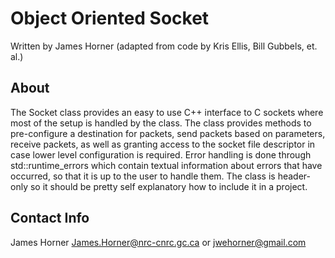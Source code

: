 # Object Oriented Socket
Written by James Horner (adapted from code by Kris Ellis, Bill Gubbels, et. al.)

## About
The Socket class provides an easy to use C++ interface to C sockets where most of the setup is handled by the class. The class provides methods to pre-configure a destination for packets, send packets based on parameters, receive packets, as well as granting access to the socket file descriptor in case lower level configuration is required. Error handling is done through std::runtime_errors which contain textual information about errors that have occurred, so that it is up to the user to handle them. The class is header-only so it should be pretty self explanatory how to include it in a project.

## Contact Info
James Horner
James.Horner@nrc-cnrc.gc.ca or jwehorner@gmail.com